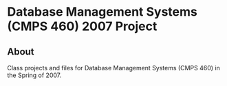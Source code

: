# Database Management Systems (CMPS 460) 2007 Project

## About

Class projects and files for Database Management Systems (CMPS 460) in the Spring of 2007.
